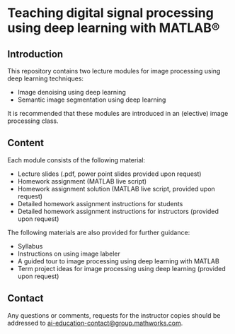 # Teaching digital signal processing using deep learning with MATLAB®

## Introduction

This repository contains two lecture modules for image processing using deep learning techniques:
* Image denoising using deep learning
* Semantic image segmentation using deep learning

It is recommended that these modules are introduced in an (elective) image processing class. 

## Content
Each module consists of the following material: 
* Lecture slides (.pdf, power point slides provided upon request)
* Homework assignment (MATLAB live script)
* Homework assignment solution (MATLAB live script, provided upon request)
* Detailed homework assignment instructions for students
* Detailed homework assignment instructions for instructors (provided upon request)

The following materials are also provided for further guidance:
* Syllabus
* Instructions on using image labeler
* A guided tour to image processing using deep learning with MATLAB
* Term project ideas for image processing using deep learning (provided upon request)

## Contact
Any questions or comments, requests for the instructor copies should be addressed to [ai-education-contact@group.mathworks.com](mailto:ai-education-contact@group.mathworks.com).  

